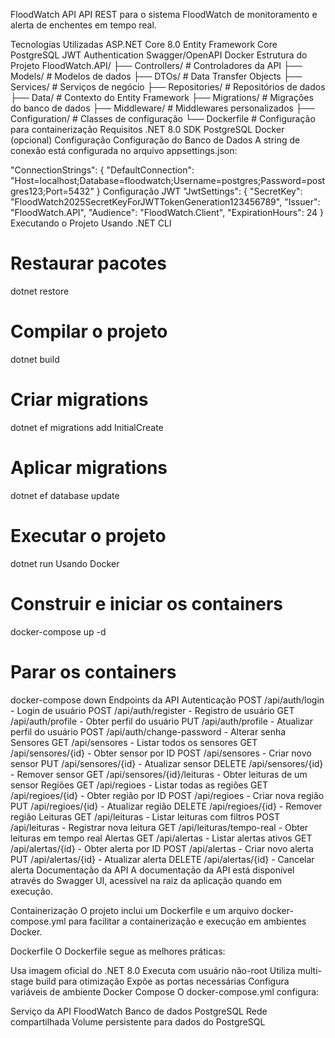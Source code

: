 FloodWatch API
API REST para o sistema FloodWatch de monitoramento e alerta de enchentes em tempo real.

Tecnologias Utilizadas
ASP.NET Core 8.0
Entity Framework Core
PostgreSQL
JWT Authentication
Swagger/OpenAPI
Docker
Estrutura do Projeto
FloodWatch.API/
├── Controllers/       # Controladores da API
├── Models/            # Modelos de dados
├── DTOs/              # Data Transfer Objects
├── Services/          # Serviços de negócio
├── Repositories/      # Repositórios de dados
├── Data/              # Contexto do Entity Framework
├── Migrations/        # Migrações do banco de dados
├── Middleware/        # Middlewares personalizados
├── Configuration/     # Classes de configuração
└── Dockerfile         # Configuração para containerização
Requisitos
.NET 8.0 SDK
PostgreSQL
Docker (opcional)
Configuração
Configuração do Banco de Dados
A string de conexão está configurada no arquivo appsettings.json:

"ConnectionStrings": {
  "DefaultConnection": "Host=localhost;Database=floodwatch;Username=postgres;Password=postgres123;Port=5432"
}
Configuração JWT
"JwtSettings": {
  "SecretKey": "FloodWatch2025SecretKeyForJWTTokenGeneration123456789",
  "Issuer": "FloodWatch.API",
  "Audience": "FloodWatch.Client",
  "ExpirationHours": 24
}
Executando o Projeto
Usando .NET CLI
# Restaurar pacotes
dotnet restore

# Compilar o projeto
dotnet build

# Criar migrations
dotnet ef migrations add InitialCreate

# Aplicar migrations
dotnet ef database update

# Executar o projeto
dotnet run
Usando Docker
# Construir e iniciar os containers
docker-compose up -d

# Parar os containers
docker-compose down
Endpoints da API
Autenticação
POST /api/auth/login - Login de usuário
POST /api/auth/register - Registro de usuário
GET /api/auth/profile - Obter perfil do usuário
PUT /api/auth/profile - Atualizar perfil do usuário
POST /api/auth/change-password - Alterar senha
Sensores
GET /api/sensores - Listar todos os sensores
GET /api/sensores/{id} - Obter sensor por ID
POST /api/sensores - Criar novo sensor
PUT /api/sensores/{id} - Atualizar sensor
DELETE /api/sensores/{id} - Remover sensor
GET /api/sensores/{id}/leituras - Obter leituras de um sensor
Regiões
GET /api/regioes - Listar todas as regiões
GET /api/regioes/{id} - Obter região por ID
POST /api/regioes - Criar nova região
PUT /api/regioes/{id} - Atualizar região
DELETE /api/regioes/{id} - Remover região
Leituras
GET /api/leituras - Listar leituras com filtros
POST /api/leituras - Registrar nova leitura
GET /api/leituras/tempo-real - Obter leituras em tempo real
Alertas
GET /api/alertas - Listar alertas ativos
GET /api/alertas/{id} - Obter alerta por ID
POST /api/alertas - Criar novo alerta
PUT /api/alertas/{id} - Atualizar alerta
DELETE /api/alertas/{id} - Cancelar alerta
Documentação da API
A documentação da API está disponível através do Swagger UI, acessível na raiz da aplicação quando em execução.

Containerização
O projeto inclui um Dockerfile e um arquivo docker-compose.yml para facilitar a containerização e execução em ambientes Docker.

Dockerfile
O Dockerfile segue as melhores práticas:

Usa imagem oficial do .NET 8.0
Executa com usuário não-root
Utiliza multi-stage build para otimização
Expõe as portas necessárias
Configura variáveis de ambiente
Docker Compose
O docker-compose.yml configura:

Serviço da API FloodWatch
Banco de dados PostgreSQL
Rede compartilhada
Volume persistente para dados do PostgreSQL
